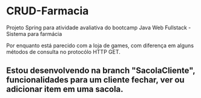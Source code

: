 # CRUD-Farmacia
Projeto Spring para atividade avaliativa do bootcamp Java Web Fullstack - Sistema para farmácia

Por enquanto está parecido com a loja de games, com diferença em alguns métodos de consulta no protocólo HTTP GET.

## Estou desenvolvendo na branch "SacolaCliente", funcionalidades para um cliente fechar, ver ou adicionar item em uma sacola.
